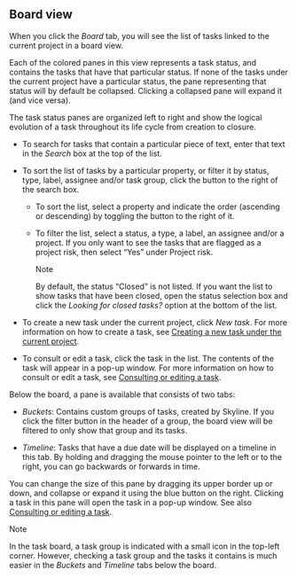 ## Board view

When you click the *Board* tab, you will see the list of tasks linked to the current project in a board view.

Each of the colored panes in this view represents a task status, and contains the tasks that have that particular status. If none of the tasks under the current project have a particular status, the pane representing that status will by default be collapsed. Clicking a collapsed pane will expand it (and vice versa).

The task status panes are organized left to right and show the logical evolution of a task throughout its life cycle from creation to closure.

- To search for tasks that contain a particular piece of text, enter that text in the *Search* box at the top of the list.

- To sort the list of tasks by a particular property, or filter it by status, type, label, assignee and/or task group, click the button to the right of the search box.

    - To sort the list, select a property and indicate the order (ascending or descending) by toggling the button to the right of it.

    - To filter the list, select a status, a type, a label, an assignee and/or a project. If you only want to see the tasks that are flagged as a project risk, then select “Yes” under Project risk.

        > [!NOTE]
        > By default, the status “Closed” is not listed. If you want the list to show tasks that have been closed, open the status selection box and click the *Looking for closed tasks?* option at the bottom of the list.

- To create a new task under the current project, click *New task*. For more information on how to create a task, see [Creating a new task under the current project](Creating_a_new_task_under_the_current_project.md).

- To consult or edit a task, click the task in the list. The contents of the task will appear in a pop-up window. For more information on how to consult or edit a task, see [Consulting or editing a task](Consulting_or_editing_a_task.md).

Below the board, a pane is available that consists of two tabs:

- *Buckets*: Contains custom groups of tasks, created by Skyline. If you click the filter button in the header of a group, the board view will be filtered to only show that group and its tasks.

- *Timeline*: Tasks that have a due date will be displayed on a timeline in this tab. By holding and dragging the mouse pointer to the left or to the right, you can go backwards or forwards in time.

You can change the size of this pane by dragging its upper border up or down, and collapse or expand it using the blue button on the right. Clicking a task in this pane will open the task in a pop-up window. See also [Consulting or editing a task](Consulting_or_editing_a_task.md).

> [!NOTE]
> In the task board, a task group is indicated with a small icon in the top-left corner. However, checking a task group and the tasks it contains is much easier in the *Buckets* and *Timeline* tabs below the board.
>
